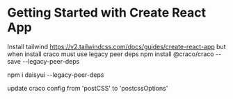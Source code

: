 # Getting Started with Create React App
Install tailwind
https://v2.tailwindcss.com/docs/guides/create-react-app
but when install craco must use legacy peer deps
npm install @craco/craco --save --legacy-peer-deps

 npm i daisyui --legacy-peer-deps

 update craco config from 'postCSS' to 'postcssOptions' 